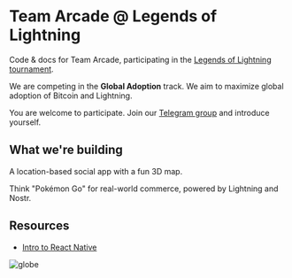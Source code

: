 # Team Arcade @ Legends of Lightning

Code & docs for Team Arcade, participating in the [Legends of Lightning tournament](https://makers.bolt.fun/tournaments/1/overview).

We are competing in the **Global Adoption** track. We aim to maximize global adoption of Bitcoin and Lightning.

You are welcome to participate. Join our [Telegram group](https://t.me/+45UVneqhSJQ5MDAx) and introduce yourself.

## What we're building

A location-based social app with a fun 3D map.

Think "Pokémon Go" for real-world commerce, powered by Lightning and Nostr.

## Resources

- [Intro to React Native](https://arcadelabs.co/articles/intro-to-react-native)


![globe](https://user-images.githubusercontent.com/14167547/194671555-18e7e2f0-3bc2-4319-9c11-012a070d5536.png)
